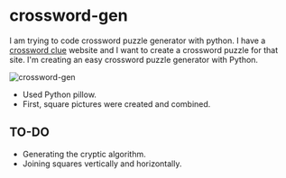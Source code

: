 # crossword-gen
I am trying to code crossword puzzle generator with python. I have a [crossword clue](https://allcrosswordclue.com/ "crossword clue") website and I want to create a crossword puzzle for that site. I'm creating an easy crossword puzzle generator with Python.

![crossword-gen](https://allcrosswordclue.com/wp-content/uploads/2022/05/crossword-gen.jpg)

- Used Python pillow.
- First, square pictures were created and combined.

## TO-DO
- Generating the cryptic algorithm.
- Joining squares vertically and horizontally.
